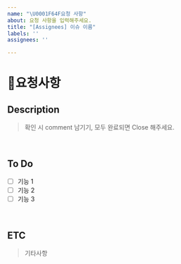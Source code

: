 ```yaml
---
name: "\U0001F64F요청 사항"
about: 요청 사항을 입력해주세요.
title: "[Assignees] 이슈 이름"
labels: ''
assignees: ''

---
```


# 🙏요청사항

## Description

> 확인 시 comment 남기기, 모두 완료되면 Close 해주세요.

<br>

## To Do

- [ ] 기능 1
- [ ] 기능 2
- [ ] 기능 3

<br>

## ETC

> 기타사항
